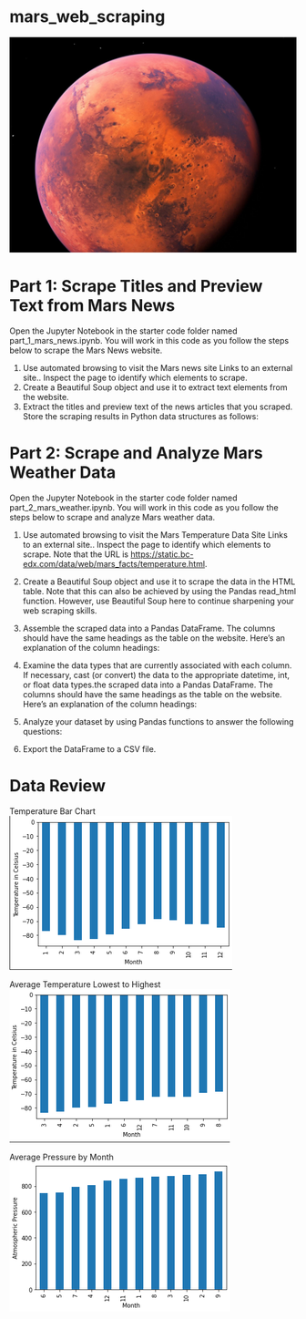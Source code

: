 # mars_web_scraping

![My Image](https://github.com/MEJillFarley/mars_web_scraping/blob/main/Mars%20Images/mars.jpg?raw=true)

# Part 1: Scrape Titles and Preview Text from Mars News
Open the Jupyter Notebook in the starter code folder named part_1_mars_news.ipynb. You will work in this code as you follow the steps below to scrape the Mars News website.

1. Use automated browsing to visit the Mars news site Links to an external site.. Inspect the page to identify which elements to scrape.
2. Create a Beautiful Soup object and use it to extract text elements from the website.
3. Extract the titles and preview text of the news articles that you scraped. Store the scraping results in Python data structures as follows:


# Part 2: Scrape and Analyze Mars Weather Data
Open the Jupyter Notebook in the starter code folder named part_2_mars_weather.ipynb. You will work in this code as you follow the steps below to scrape and analyze Mars weather data.

1. Use automated browsing to visit the Mars Temperature Data Site Links to an external site.. Inspect the page to identify which elements to scrape. Note that the URL is https://static.bc-edx.com/data/web/mars_facts/temperature.html.

2. Create a Beautiful Soup object and use it to scrape the data in the HTML table. Note that this can also be achieved by using the Pandas read_html function. However, use Beautiful Soup here to continue sharpening your web scraping skills.

3. Assemble the scraped data into a Pandas DataFrame. The columns should have the same headings as the table on the website. Here’s an explanation of the column headings:

4. Examine the data types that are currently associated with each column. If necessary, cast (or convert) the data to the appropriate datetime, int, or float data types.the scraped data into a Pandas DataFrame. The columns should have the same headings as the table on the website. Here’s an explanation of the column headings:
5. Analyze your dataset by using Pandas functions to answer the following questions:
6. Export the DataFrame to a CSV file.

# Data Review

Temperature Bar Chart
![My_Image](https://github.com/MEJillFarley/mars_web_scraping/blob/main/Mars%20Images/Temp%20Bar%20Plot.png?raw=true)

Average Temperature Lowest to Highest
![My_Image](https://github.com/MEJillFarley/mars_web_scraping/blob/main/Mars%20Images/Avg%20Temp%20lowest%20to%20highest.png?raw=true)

Average Pressure by Month
![My_Image](https://github.com/MEJillFarley/mars_web_scraping/blob/main/Mars%20Images/Avd%20Pressure%20by%20Month.png?raw=true)

